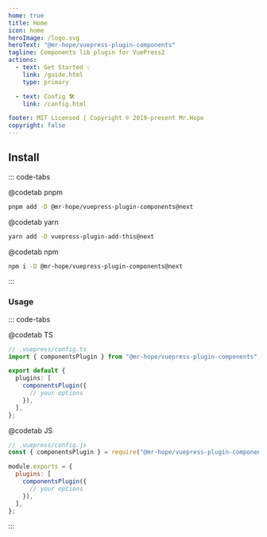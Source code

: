 ```yaml
---
home: true
title: Home
icon: home
heroImage: /logo.svg
heroText: "@mr-hope/vuepress-plugin-components"
tagline: Components lib plugin for VuePress2
actions:
  - text: Get Started 💡
    link: /guide.html
    type: primary

  - text: Config 🛠
    link: /config.html

footer: MIT Licensed | Copyright © 2019-present Mr.Hope
copyright: false
---
```


## Install

::: code-tabs

@codetab pnpm

```bash
pnpm add -D @mr-hope/vuepress-plugin-components@next
```

@codetab yarn

```bash
yarn add -D vuepress-plugin-add-this@next
```

@codetab npm

```bash
npm i -D @mr-hope/vuepress-plugin-components@next
```

:::

### Usage

::: code-tabs

@codetab TS

```ts
// .vuepress/config.ts
import { componentsPlugin } from "@mr-hope/vuepress-plugin-components";

export default {
  plugins: [
    componentsPlugin({
      // your options
    }),
  ],
};
```

@codetab JS

```js
// .vuepress/config.js
const { componentsPlugin } = require("@mr-hope/vuepress-plugin-components");

module.exports = {
  plugins: [
    componentsPlugin({
      // your options
    }),
  ],
};
```

:::

